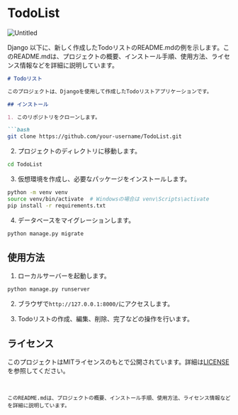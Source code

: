 # TodoList

![Untitled](https://github.com/yamadan96/TodoList/assets/82156810/20ecf8dd-d6f7-43b5-9066-590903651dd9)

Django
以下に、新しく作成したTodoリストのREADME.mdの例を示します。このREADME.mdは、プロジェクトの概要、インストール手順、使用方法、ライセンス情報などを詳細に説明しています。

```markdown
# Todoリスト

このプロジェクトは、Djangoを使用して作成したTodoリストアプリケーションです。

## インストール

1. このリポジトリをクローンします。

```bash
git clone https://github.com/your-username/TodoList.git
```

2. プロジェクトのディレクトリに移動します。

```bash
cd TodoList
```

3. 仮想環境を作成し、必要なパッケージをインストールします。

```bash
python -m venv venv
source venv/bin/activate  # Windowsの場合は venv\Scripts\activate
pip install -r requirements.txt
```

4. データベースをマイグレーションします。

```bash
python manage.py migrate
```

## 使用方法

1. ローカルサーバーを起動します。

```bash
python manage.py runserver
```

2. ブラウザで`http://127.0.0.1:8000/`にアクセスします。

3. Todoリストの作成、編集、削除、完了などの操作を行います。

## ライセンス

このプロジェクトはMITライセンスのもとで公開されています。詳細は[LICENSE](LICENSE)を参照してください。
```


このREADME.mdは、プロジェクトの概要、インストール手順、使用方法、ライセンス情報などを詳細に説明しています。
